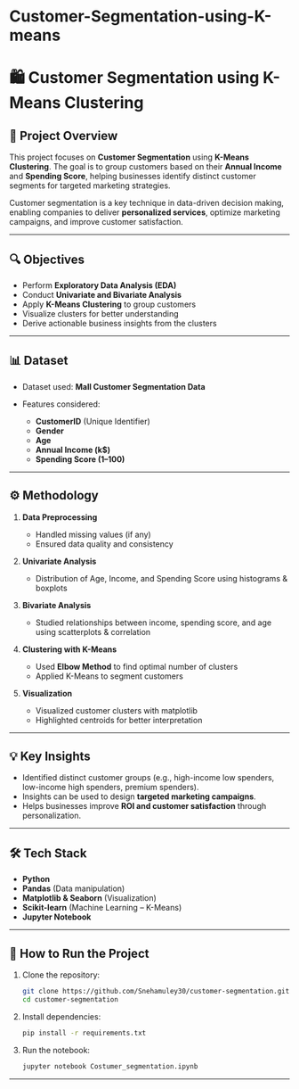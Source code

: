 # Customer-Segmentation-using-K-means
# 🛍️ Customer Segmentation using K-Means Clustering

## 📌 Project Overview

This project focuses on **Customer Segmentation** using **K-Means Clustering**. The goal is to group customers based on their **Annual Income** and **Spending Score**, helping businesses identify distinct customer segments for targeted marketing strategies.

Customer segmentation is a key technique in data-driven decision making, enabling companies to deliver **personalized services**, optimize marketing campaigns, and improve customer satisfaction.

---

## 🔍 Objectives

* Perform **Exploratory Data Analysis (EDA)**
* Conduct **Univariate and Bivariate Analysis**
* Apply **K-Means Clustering** to group customers
* Visualize clusters for better understanding
* Derive actionable business insights from the clusters

---

## 📊 Dataset

* Dataset used: **Mall Customer Segmentation Data**
* Features considered:

  * **CustomerID** (Unique Identifier)
  * **Gender**
  * **Age**
  * **Annual Income (k$)**
  * **Spending Score (1–100)**

---

## ⚙️ Methodology

1. **Data Preprocessing**

   * Handled missing values (if any)
   * Ensured data quality and consistency

2. **Univariate Analysis**

   * Distribution of Age, Income, and Spending Score using histograms & boxplots

3. **Bivariate Analysis**

   * Studied relationships between income, spending score, and age using scatterplots & correlation

4. **Clustering with K-Means**

   * Used **Elbow Method** to find optimal number of clusters
   * Applied K-Means to segment customers

5. **Visualization**

   * Visualized customer clusters with matplotlib
   * Highlighted centroids for better interpretation

---

## 💡 Key Insights

* Identified distinct customer groups (e.g., high-income low spenders, low-income high spenders, premium spenders).
* Insights can be used to design **targeted marketing campaigns**.
* Helps businesses improve **ROI and customer satisfaction** through personalization.

---

## 🛠️ Tech Stack

* **Python**
* **Pandas** (Data manipulation)
* **Matplotlib & Seaborn** (Visualization)
* **Scikit-learn** (Machine Learning – K-Means)
* **Jupyter Notebook**

---

## 🚀 How to Run the Project

1. Clone the repository:

   ```bash
   git clone https://github.com/Snehamuley30/customer-segmentation.git
   cd customer-segmentation
   ```

2. Install dependencies:

   ```bash
   pip install -r requirements.txt
   ```

3. Run the notebook:

   ```bash
   jupyter notebook Costumer_segmentation.ipynb
   ```

---

